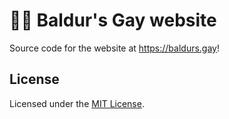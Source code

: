 # 🏳️‍🌈 Baldur's Gay website

Source code for the website at <https://baldurs.gay>!

## License

Licensed under the [MIT License](/LICENSE).
